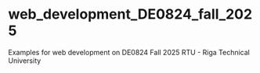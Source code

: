 # web_development_DE0824_fall_2025
Examples for web development on DE0824 Fall 2025 RTU - Riga Technical University
